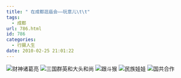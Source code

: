 ```yaml
---
title: " 在成都逛庙会——玩意儿\t\t"
tags:
  - 成都
url: 786.html
id: 786
categories:
  - 行摄人生
date: 2010-02-25 21:01:22
---
```


![财神诸葛亮](../../../images/2010/02/e8b4a2e7a59ee8afb8e8919be4baae.jpg "财神诸葛亮") ![三国群英和大头和尚](../../../images/2010/02/e4b889e59bbde88bb1e99b84e5928ce5a4a7e5a4b4e5928ce5b09a.jpg "三国群英和大头和尚") ![跟斗猴](../../../images/2010/02/e88081e78ea9e585b7.jpg "跟斗猴") ![民族娃娃](../../../images/2010/02/e6b091e6978fe5a883e5a883.jpg "民族娃娃") ![国共合作](../../../images/2010/02/e59bbde585b1e59088e4bd9c.jpg "国共合作")
